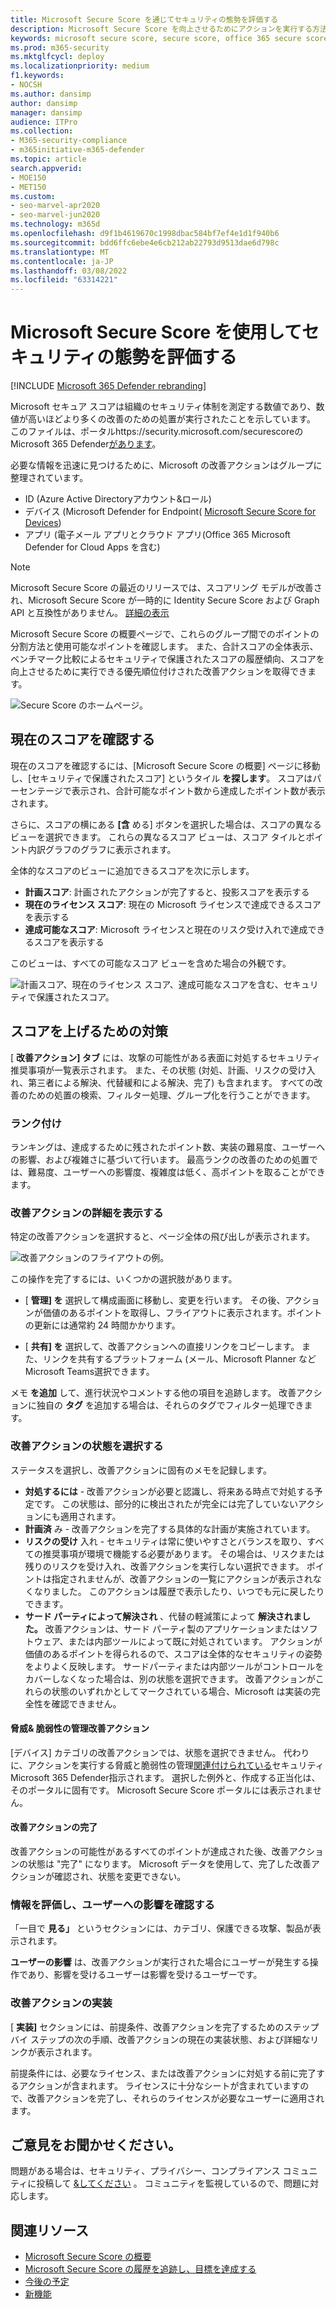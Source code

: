 ```yaml
---
title: Microsoft Secure Score を通じてセキュリティの態勢を評価する
description: Microsoft Secure Score を向上させるためにアクションを実行する方法について説明します。Microsoft 365 Defenderします。
keywords: microsoft secure score, secure score, office 365 secure score, microsoft security score, Microsoft 365 Defender ポータル, 改善アクション
ms.prod: m365-security
ms.mktglfcycl: deploy
ms.localizationpriority: medium
f1.keywords:
- NOCSH
ms.author: dansimp
author: dansimp
manager: dansimp
audience: ITPro
ms.collection:
- M365-security-compliance
- m365initiative-m365-defender
ms.topic: article
search.appverid:
- MOE150
- MET150
ms.custom:
- seo-marvel-apr2020
- seo-marvel-jun2020
ms.technology: m365d
ms.openlocfilehash: d9f1b4619670c1998dbac584bf7ef4e1d1f940b6
ms.sourcegitcommit: bdd6ffc6ebe4e6cb212ab22793d9513dae6d798c
ms.translationtype: MT
ms.contentlocale: ja-JP
ms.lasthandoff: 03/08/2022
ms.locfileid: "63314221"
---
```

# <a name="assess-your-security-posture-with-microsoft-secure-score"></a>Microsoft Secure Score を使用してセキュリティの態勢を評価する

[!INCLUDE [Microsoft 365 Defender rebranding](../includes/microsoft-defender.md)]

Microsoft セキュア スコアは組織のセキュリティ体制を測定する数値であり、数値が高いほどより多くの改善のための処置が実行されたことを示しています。 このファイルは、ポータルhttps://security.microsoft.com/securescoreのMicrosoft 365 Defender[があります](microsoft-365-defender.md)。

必要な情報を迅速に見つけるために、Microsoft の改善アクションはグループに整理されています。

- ID (Azure Active Directoryアカウント&ロール)
- デバイス (Microsoft Defender for Endpoint( [Microsoft Secure Score for Devices](/windows/security/threat-protection/microsoft-defender-atp/tvm-microsoft-secure-score-devices))
- アプリ (電子メール アプリとクラウド アプリ(Office 365 Microsoft Defender for Cloud Apps を含む)

>[!NOTE]
>Microsoft Secure Score の最近のリリースでは、スコアリング モデルが改善され、Microsoft Secure Score が一時的に Identity Secure Score および Graph API と互換性がありません。 [詳細の表示](microsoft-secure-score-whats-new.md)

Microsoft Secure Score の概要ページで、これらのグループ間でのポイントの分割方法と使用可能なポイントを確認します。 また、合計スコアの全体表示、ベンチマーク比較によるセキュリティで保護されたスコアの履歴傾向、スコアを向上させるために実行できる優先順位付けされた改善アクションを取得できます。

![Secure Score のホームページ。](../../media/secure-score/secure-score-home-page.png)

## <a name="check-your-current-score"></a>現在のスコアを確認する

現在のスコアを確認するには、[Microsoft Secure Score の概要] ページに移動し、[セキュリティで保護されたスコア] というタイル **を探します**。 スコアはパーセンテージで表示され、合計可能なポイント数から達成したポイント数が表示されます。

さらに、スコアの横にある **[含** める] ボタンを選択した場合は、スコアの異なるビューを選択できます。 これらの異なるスコア ビューは、スコア タイルとポイント内訳グラフのグラフに表示されます。

全体的なスコアのビューに追加できるスコアを次に示します。

- **計画スコア**: 計画されたアクションが完了すると、投影スコアを表示する
- **現在のライセンス スコア**: 現在の Microsoft ライセンスで達成できるスコアを表示する
- **達成可能なスコア**: Microsoft ライセンスと現在のリスク受け入れで達成できるスコアを表示する

このビューは、すべての可能なスコア ビューを含めた場合の外観です。

![計画スコア、現在のライセンス スコア、達成可能なスコアを含む、セキュリティで保護されたスコア。](../../media/secure-score/secure-score-achievable.png)

## <a name="take-action-to-improve-your-score"></a>スコアを上げるための対策

[ **改善アクション] タブ** には、攻撃の可能性がある表面に対処するセキュリティ推奨事項が一覧表示されます。 また、その状態 (対処、計画、リスクの受け入れ、第三者による解決、代替緩和による解決、完了) も含まれます。 すべての改善のための処置の検索、フィルター処理、グループ化を行うことができます。  

### <a name="ranking"></a>ランク付け

ランキングは、達成するために残されたポイント数、実装の難易度、ユーザーへの影響、および複雑さに基づいて行います。 最高ランクの改善のための処置では、難易度、ユーザーへの影響度、複雑度は低く、高ポイントを取ることができます。

### <a name="view-improvement-action-details"></a>改善アクションの詳細を表示する

特定の改善アクションを選択すると、ページ全体の飛び出しが表示されます。  

![改善アクションのフライアウトの例。](../../media/secure-score/secure-score-improvement-action-details.png)

この操作を完了するには、いくつかの選択肢があります。

- [ **管理] を** 選択して構成画面に移動し、変更を行います。 その後、アクションが価値のあるポイントを取得し、フライアウトに表示されます。ポイントの更新には通常約 24 時間かかります。

- [ **共有] を** 選択して、改善アクションへの直接リンクをコピーします。 また、リンクを共有するプラットフォーム (メール、Microsoft Planner などMicrosoft Teams選択できます。

メモ **を追加** して、進行状況やコメントする他の項目を追跡します。 改善アクションに独自の **タグ** を追加する場合は、それらのタグでフィルター処理できます。

### <a name="choose-an-improvement-action-status"></a>改善アクションの状態を選択する

ステータスを選択し、改善アクションに固有のメモを記録します。

- **対処するには** - 改善アクションが必要と認識し、将来ある時点で対処する予定です。 この状態は、部分的に検出されたが完全には完了していないアクションにも適用されます。
- **計画済** み - 改善アクションを完了する具体的な計画が実施されています。
- **リスクの受け** 入れ - セキュリティは常に使いやすさとバランスを取り、すべての推奨事項が環境で機能する必要があります。 その場合は、リスクまたは残りのリスクを受け入れ、改善アクションを実行しない選択できます。 ポイントは指定されませんが、改善アクションの一覧にアクションが表示されなくなりました。 このアクションは履歴で表示したり、いつでも元に戻したりできます。
- **サード パーティによって解決され** 、代替の軽減策によって **解決されました。** 改善アクションは、サード パーティ製のアプリケーションまたはソフトウェア、または内部ツールによって既に対処されています。 アクションが価値のあるポイントを得られるので、スコアは全体的なセキュリティの姿勢をよりよく反映します。 サードパーティまたは内部ツールがコントロールをカバーしなくなった場合は、別の状態を選択できます。 改善アクションがこれらの状態のいずれかとしてマークされている場合、Microsoft は実装の完全性を確認できません。

#### <a name="threat--vulnerability-management-improvement-actions"></a>脅威& 脆弱性の管理改善アクション

[デバイス] カテゴリの改善アクションでは、状態を選択できません。 代わりに、アクションを実行する脅威と脆弱性の管理[関連付けられている](/windows/security/threat-protection/microsoft-defender-atp/tvm-security-recommendation)セキュリティMicrosoft 365 Defender指示されます。 選択した例外と、作成する正当化は、そのポータルに固有です。 Microsoft Secure Score ポータルには表示されません。

#### <a name="completed-improvement-actions"></a>改善アクションの完了

改善アクションの可能性があるすべてのポイントが達成された後、改善アクションの状態は "完了" になります。 Microsoft データを使用して、完了した改善アクションが確認され、状態を変更できない。

### <a name="assess-information-and-review-user-impact"></a>情報を評価し、ユーザーへの影響を確認する

「一目で **見る」** というセクションには、カテゴリ、保護できる攻撃、製品が表示されます。

**ユーザーの影響** は、改善アクションが実行された場合にユーザーが発生する操作であり、影響を受けるユーザーは影響を受けるユーザーです。

### <a name="implement-the-improvement-action"></a>改善アクションの実装

[ **実装]** セクションには、前提条件、改善アクションを完了するためのステップ バイ ステップの次の手順、改善アクションの現在の実装状態、および詳細なリンクが表示されます。

前提条件には、必要なライセンス、または改善アクションに対処する前に完了するアクションが含まれます。 ライセンスに十分なシートが含まれていますので、改善アクションを完了し、それらのライセンスが必要なユーザーに適用されます。  

## <a name="we-want-to-hear-from-you"></a>ご意見をお聞かせください。

問題がある場合は、セキュリティ、プライバシー、コンプライアンス コミュニティに投稿して [&してください](https://techcommunity.microsoft.com/t5/Security-Privacy-Compliance/bd-p/security_privacy) 。 コミュニティを監視しているので、問題に対応します。

## <a name="related-resources"></a>関連リソース

- [Microsoft Secure Score の概要](microsoft-secure-score.md)
- [Microsoft Secure Score の履歴を追跡し、目標を達成する](microsoft-secure-score-history-metrics-trends.md)
- [今後の予定](microsoft-secure-score-whats-coming.md)
- [新機能](microsoft-secure-score-whats-new.md)
